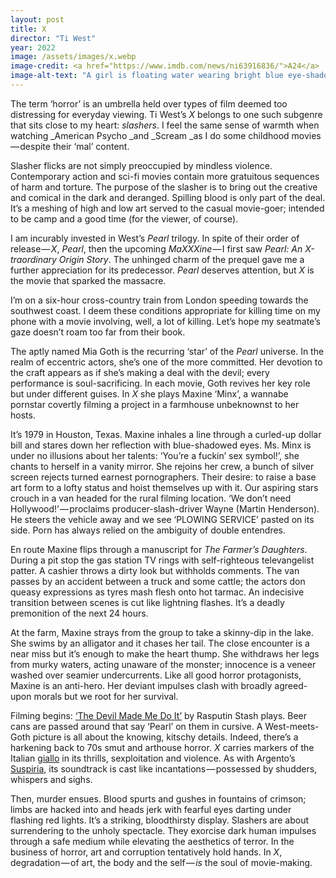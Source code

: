 ```yaml
---
layout: post
title: X
director: "Ti West"
year: 2022
image: /assets/images/x.webp
image-credit: <a href="https://www.imdb.com/news/ni63916836/">A24</a>
image-alt-text: "A girl is floating water wearing bright blue eye-shadow. She is looking towards the camera through the corners of her eyes."
---
```


The term ‘horror’ is an umbrella held over types of film deemed too distressing for everyday viewing. Ti West’s _X_ belongs to one such subgenre that sits close to my heart: _slashers_. I feel the same sense of warmth when watching _American Psycho _and _Scream _as I do some childhood movies — despite their ‘mal’ content.

Slasher flicks are not simply preoccupied by mindless violence. Contemporary action and sci-fi movies contain more gratuitous sequences of harm and torture. The purpose of the slasher is to bring out the creative and comical in the dark and deranged. Spilling blood is only part of the deal. It’s a meshing of high and low art served to the casual movie-goer; intended to be camp and a good time (for the viewer, of course).

I am incurably invested in West’s _Pearl_ trilogy. In spite of their order of release — _X_, _Pearl_, then the upcoming _MaXXXine_ — I first saw _Pearl: An X-traordinary Origin Story_. The unhinged charm of the prequel gave me a further appreciation for its predecessor. _Pearl_ deserves attention, but _X_ is the movie that sparked the massacre.

I’m on a six-hour cross-country train from London speeding towards the southwest coast. I deem these conditions appropriate for killing time on my phone with a movie involving, well, a lot of killing. Let’s hope my seatmate’s gaze doesn’t roam too far from their book.

The aptly named Mia Goth is the recurring ‘star’ of the _Pearl_ universe. In the realm of eccentric actors, she’s one of the more committed. Her devotion to the craft appears as if she’s making a deal with the devil; every performance is soul-sacrificing. In each movie, Goth revives her key role but under different guises. In _X_ she plays Maxine ‘Minx’, a wannabe pornstar covertly filming a project in a farmhouse unbeknownst to her hosts.

It’s 1979 in Houston, Texas. Maxine inhales a line through a curled-up dollar bill and stares down her reflection with blue-shadowed eyes. Ms. Minx is under no illusions about her talents: ‘You’re a fuckin’ sex symbol!’, she chants to herself in a vanity mirror. She rejoins her crew, a bunch of silver screen rejects turned earnest pornographers. Their desire: to raise a base art form to a lofty status and hoist themselves up with it. Our aspiring stars crouch in a van headed for the rural filming location. ‘We don’t need Hollywood!’ — proclaims producer-slash-driver Wayne (Martin Henderson). He steers the vehicle away and we see ‘PLOWING SERVICE’ pasted on its side. Porn has always relied on the ambiguity of double entendres.

En route Maxine flips through a manuscript for _The Farmer’s Daughters_. During a pit stop the gas station TV rings with self-righteous televangelist patter. A cashier throws a dirty look but withholds comments. The van passes by an accident between a truck and some cattle; the actors don queasy expressions as tyres mash flesh onto hot tarmac. An indecisive transition between scenes is cut like lightning flashes. It’s a deadly premonition of the next 24 hours.

At the farm, Maxine strays from the group to take a skinny-dip in the lake. She swims by an alligator and it chases her tail. The close encounter is a near miss but it’s enough to make the heart thump. She withdraws her legs from murky waters, acting unaware of the monster; innocence is a veneer washed over seamier undercurrents. Like all good horror protagonists, Maxine is an anti-hero. Her deviant impulses clash with broadly agreed-upon morals but we root for her survival.

Filming begins: [‘The Devil Made Me Do It’](https://www.youtube.com/watch?v=ZNyoOuh-kjE&ab_channel=AntonyRosano) by Rasputin Stash plays. Beer cans are passed around that say ‘Pearl’ on them in cursive. A West-meets-Goth picture is all about the knowing, kitschy details. Indeed, there’s a harkening back to 70s smut and arthouse horror. _X_ carries markers of the Italian [giallo](https://en.wikipedia.org/wiki/Giallo) in its thrills, sexploitation and violence. As with Argento’s [Suspiria](https://www.youtube.com/watch?v=esUBqxsiJ-s&ab_channel=CinemaItalianoVEVO), its soundtrack is cast like incantations — possessed by shudders, whispers and sighs.

Then, murder ensues. Blood spurts and gushes in fountains of crimson; limbs are hacked into and heads jerk with fearful eyes darting under flashing red lights. It’s a striking, bloodthirsty display. Slashers are about surrendering to the unholy spectacle. They exorcise dark human impulses through a safe medium while elevating the aesthetics of terror. In the business of horror, art and corruption tentatively hold hands. In _X_, degradation — of art, the body and the self — _is_ the soul of movie-making.
